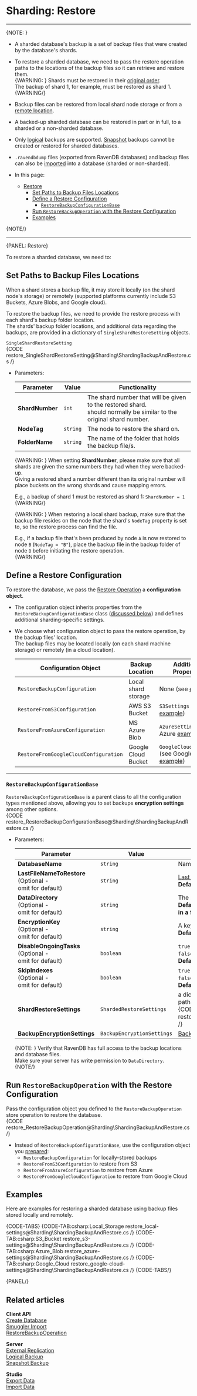 ﻿# Sharding: Restore
---

{NOTE: }

* A sharded database's backup is a set of backup files that were 
  created by the database's shards.  
* To restore a sharded database, we need to pass the restore 
  operation paths to the locations of the backup files so it 
  can retrieve and restore them.  
   {WARNING: }
   Shards must be restored in their 
   [original order](../../sharding/backup-and-restore/restore#restore).  
   The backup of shard 1, for example, must be restored as shard 1.
   {WARNING/}
* Backup files can be restored from local shard node storage or from 
  a [remote location](../../sharding/backup-and-restore/backup#backup-storage-local-and-remote).  
* A backed-up sharded database can be restored in part or in full, 
  to a sharded or a non-sharded database.  
* Only [logical](../../server/ongoing-tasks/backup-overview#logical-backup) 
  backups are supported. 
  [Snapshot](../../server/ongoing-tasks/backup-overview#snapshot) 
  backups cannot be created or restored for sharded databases.  
* `.ravendbdump` files (exported from RavenDB databases) and 
  backup files can also be 
  [imported](../../sharding/import-and-export#import) 
  into a database (sharded or non-sharded).  

* In this page:  
  * [Restore](../../sharding/backup-and-restore/restore#restore)  
     * [Set Paths to Backup Files Locations](../../sharding/backup-and-restore/restore#set-paths-to-backup-files-locations)  
     * [Define a Restore Configuration](../../sharding/backup-and-restore/restore#define-a-restore-configuration)  
         * [`RestoreBackupConfigurationBase`](../../sharding/backup-and-restore/restore#section)
     * [Run `RestoreBackupOperation` with the Restore Configuration](../../sharding/backup-and-restore/restore#run--with-the-restore-configuration)  
     * [Examples](../../sharding/backup-and-restore/restore#examples)  

{NOTE/}

---

{PANEL: Restore}

To restore a sharded database, we need to:  

## Set Paths to Backup Files Locations
When a shard stores a backup file, it may store it locally (on the 
shard node's storage) or remotely (supported platforms currently include 
S3 Buckets, Azure Blobs, and Google cloud).  
  
To restore the backup files, we need to provide the restore process with 
each shard's backup folder location.  
The shards' backup folder locations, and additional data regarding the backups, 
are provided in a dictionary of `SingleShardRestoreSetting` objects.  

`SingleShardRestoreSetting`  
{CODE restore_SingleShardRestoreSetting@Sharding\ShardingBackupAndRestore.cs /}

* Parameters:

    | Parameter | Value | Functionality |
    | ------------- | ------------- | ----- |
    | **ShardNumber** | `int` | The shard number that will be given to the restored shard. <br> should normally be similar to the original shard number. |
    | **NodeTag** | `string` | The node to restore the shard on. |
    | **FolderName** | `string` | The name of the folder that holds the backup file/s. |

    {WARNING: }
    When setting **ShardNumber**, please make sure that all shards are 
    given the same numbers they had when they were backed-up.  
    Giving a restored shard a number different than its original number 
    will place buckets on the wrong shards and cause mapping errors.  

    E.g., a backup of shard 1 must be restored as shard 1: `ShardNumber = 1`  
    {WARNING/}

    {WARNING: }
    When restoring a local shard backup, make sure that the backup file 
    resides on the node that the shard's `NodeTag` property is set to, 
    so the restore process can find the file.  

    E.g., if a backup file that's been produced by node `A` is now 
    restored to node `B` (`NodeTag = "B"`), place the backup file in 
    the backup folder of node `B` before initiating the restore operation.  
    {WARNING/}

## Define a Restore Configuration
To restore the database, we pass the 
[Restore Operation](../../client-api/operations/maintenance/backup/restore#restoring-a-database:-configuration-and-execution) 
a **configuration object**.  

* The configuration object inherits properties from the `RestoreBackupConfigurationBase` class 
  ([discussed below](../../sharding/backup-and-restore/restore#section)) 
  and defines additional sharding-specific settings.  

* We choose what configuration object to pass the restore operation, by 
  the backup files' location.  
  The backup files may be located locally (on each shard machine storage) 
  or remotely (in a cloud location).  
  
    | Configuration Object | Backup Location | Additional Properties |
    | -------------------- | --------------- | --------------------- |
    | `RestoreBackupConfiguration` | Local shard storage | None (see [example](../../sharding/backup-and-restore/restore#examples)) |
    | `RestoreFromS3Configuration` | AWS S3 Bucket | `S3Settings` (see S3 [example](../../sharding/backup-and-restore/restore#examples)) |
    | `RestoreFromAzureConfiguration` | MS Azure Blob | `AzureSettings` (see Azure [example](../../sharding/backup-and-restore/restore#examples)) |
    | `RestoreFromGoogleCloudConfiguration` | Google Cloud Bucket | `GoogleCloudSettings` (see Google Cloud [example](../../sharding/backup-and-restore/restore#examples)) |

---

### `RestoreBackupConfigurationBase`
`RestoreBackupConfigurationBase` is a parent class to all the configuration types 
mentioned above, allowing you to set backups **encryption settings** among other options.  
{CODE restore_RestoreBackupConfigurationBase@Sharding\ShardingBackupAndRestore.cs /}

* Parameters:

    | Parameter | Value | Functionality |
    | ------------- | ------------- | ----- |
    | **DatabaseName** | `string` | Name for the new database. |
    | **LastFileNameToRestore** <br> (Optional -<br> omit for default) | `string` | [Last incremental backup file](../../server/ongoing-tasks/backup-overview#restoration-procedure) to restore. <br> **Default behavior: Restore all backup files in the folder.** |
    | **DataDirectory** <br> (Optional -<br> omit for default) | `string` | The new database data directory. <br> **Default folder: Under the "Databases" folder, <br> in a folder that carries the restored database's name.** |
    | **EncryptionKey** <br> (Optional -<br> omit for default) | `string` | A key for an encrypted database. <br> **Default behavior: Try to restore as if DB is unencrypted.**|
    | **DisableOngoingTasks** <br> (Optional -<br> omit for default) | `boolean` | `true` - disable ongoing tasks when Restore is complete. <br> `false` - enable ongoing tasks when Restore is complete. <br> **Default: `false` (Ongoing tasks will run when Restore is complete).**|
    | **SkipIndexes** <br> (Optional -<br> omit for default) | `boolean` | `true` to disable indexes import, <br> `false` to enable indexes import. <br> **Default: `false` restore all indexes.**|
    | **ShardRestoreSettings** | `ShardedRestoreSettings` | a dictionary of `SingleShardRestoreSetting` instances defining <br> paths to backup locations <br> {CODE restore_ShardedRestoreSettings@Sharding\ShardingBackupAndRestore.cs /} |
    | **BackupEncryptionSettings** | `BackupEncryptionSettings` | [Backup Encryption Settings](../../client-api/operations/maintenance/backup/encrypted-backup#choosing-encryption-mode--key) |
         
    {NOTE: }
    Verify that RavenDB has full access to the backup locations and database files.  
    Make sure your server has write permission to `DataDirectory`.  
    {NOTE/}

## Run `RestoreBackupOperation` with the Restore Configuration
Pass the configuration object you defined to the `RestoreBackupOperation` store operation 
to restore the database.  
{CODE restore_RestoreBackupOperation@Sharding\ShardingBackupAndRestore.cs /}

* Instead of `RestoreBackupConfigurationBase`, use the configuration object 
  you [prepared](../../sharding/backup-and-restore/restore#define-a-restore-configuration):  
   * `RestoreBackupConfiguration` for locally-stored backups  
   * `RestoreFromS3Configuration` to restore from S3  
   * `RestoreFromAzureConfiguration` to restore from Azure  
   * `RestoreFromGoogleCloudConfiguration` to restore from Google Cloud  

## Examples

Here are examples for restoring a sharded database using 
backup files stored locally and remotely.  

{CODE-TABS}
{CODE-TAB:csharp:Local_Storage restore_local-settings@Sharding\ShardingBackupAndRestore.cs /}
{CODE-TAB:csharp:S3_Bucket restore_s3-settings@Sharding\ShardingBackupAndRestore.cs /}
{CODE-TAB:csharp:Azure_Blob restore_azure-settings@Sharding\ShardingBackupAndRestore.cs /}
{CODE-TAB:csharp:Google_Cloud restore_google-cloud-settings@Sharding\ShardingBackupAndRestore.cs /}
{CODE-TABS/}

{PANEL/}

## Related articles

**Client API**  
[Create Database](../../client-api/operations/server-wide/create-database)  
[Smuggler Import](../../client-api/smuggler/what-is-smuggler#import)  
[RestoreBackupOperation](../../client-api/operations/maintenance/backup/restore#restoring-a-database:-configuration-and-execution)  

**Server**  
[External Replication](../../server/ongoing-tasks/external-replication)  
[Logical Backup](../../server/ongoing-tasks/backup-overview#logical-backup)  
[Snapshot Backup](../../server/ongoing-tasks/backup-overview#snapshot)  

**Studio**  
[Export Data](../../studio/database/tasks/export-database)  
[Import Data](../../studio/database/tasks/import-data/import-data-file)  

